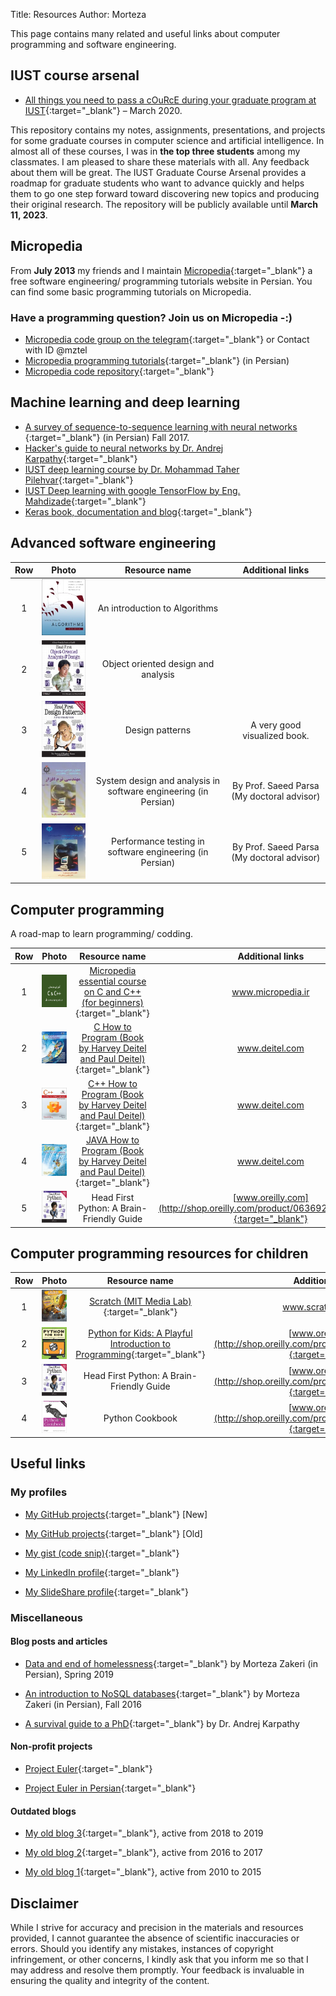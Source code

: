 Title: Resources
Author: Morteza


This page contains many related and useful links about computer programming and software engineering.

## IUST course arsenal
* [All things you need to pass a cOuRcE during your graduate program at IUST](http://webpages.iust.ac.ir/morteza_zakeri/repo/iust_course_materials/){:target="_blank"} – March 2020. 

This repository contains my notes, assignments, presentations, and projects for some graduate courses in computer science and artificial intelligence. In almost all of these courses, I was in **the top three students** among my classmates. I am pleased to share these materials with all. Any feedback about them will be great. The IUST Graduate Course Arsenal provides a roadmap for graduate students who want to advance quickly and helps them to go one step forward toward discovering new topics and producing their original research. The repository will be publicly available until **March 11, 2023**.



## Micropedia
From **July 2013** my friends and I maintain [Micropedia](http://micropedia.ir/){:target="_blank"} a free software engineering/ programming tutorials website in Persian. You can find some basic programming tutorials on Micropedia. 

### Have a programming question? Join us on Micropedia -:)
* [Micropedia code group on the telegram](https://t.me/joinchat/CBglrD-j_t75j-7BM1mDjg){:target="_blank"} or Contact with ID @mztel
* [Micropedia programming tutorials](http://micropedia.ir){:target="_blank"} (in Persian)
* [Micropedia code repository](http://micropedia.ir){:target="_blank"} 



## Machine learning and deep learning
* [ A survey of sequence-to-sequence learning with neural networks ](http://www.boute.ir/iust-nlp-96/290){:target="_blank"} (in Persian) Fall 2017.
* [Hacker's guide to neural networks by Dr. Andrej Karpathy](http://karpathy.github.io/neuralnets/){:target="_blank"}
* [IUST deep learning course by Dr. Mohammad Taher Pilehvar](https://iust-courses.github.io/ai97/){:target="_blank"}
* [IUST Deep learning with google TensorFlow by Eng. Mahdizade](https://github.com/Mahdizade/IUSTDeepLearningWithTensorFlow){:target="_blank"}
* [Keras book, documentation and blog](https://blog.keras.io/){:target="_blank"}



## Advanced software engineering

| Row |                                         Photo                                          |     Resource name                                                                                                                                          |              Additional links              |
|:---:|:--------------------------------------------------------------------------------------:|:----------------------------------------------------------------------------------------------------------------------------------------------------------:|:------------------------------------------:|
|  1  |           ![An introduction to algorithms](../static/img/bookcover/CLRS.jpg)           | An introduction to Algorithms                                                                                                                              |                                            |
|  2  | ![Head first object oriented](../static/img/bookcover/head_first_object_oriented.jpg)  | Object oriented design and analysis                                                                                                                                                          |                                            |
|  3  | ![Head first design patterns](../static/img/bookcover/head_first_design_patterns.jpg ) | Design patterns                                        |        A very good visualized book.        |
|  4  |  ![Prof. Parsa Software Engineering1](../static/img/bookcover/drparsa_book_se_1.jpg )  | System design and analysis in software engineering (in Persian)                                                                                                                                       | By Prof. Saeed Parsa (My doctoral advisor) |
|  5  |  ![Prof. Parsa Software Engineering3](../static/img/bookcover/drparsa_book_se_3.jpg )  | Performance testing in software engineering (in Persian)                                                                                                                                                           | By Prof. Saeed Parsa (My doctoral advisor) |



## Computer programming
A road-map to learn programming/ codding.

| Row |                                                                        Photo                                           |     Resource name                                                                                                                                          |               Additional links                         |
|:---:|:----------------------------------------------------------------------------------------------------------------------:|:----------------------------------------------------------------------------------------------------------------------------------------------------------:|:------------------------------------------------------:|
|  1  | ![Micropedia essential course Series](../static/img/bookcover/micropedia_C_and_CPP_thumbnail_v2.png)                   | [Micropedia essential course on C and C++ (for beginners)](http://micropedia.ir/category/cpp-essential-course/){:target="_blank"}                          | www.micropedia.ir                                      |
|  2  | ![C How to Program](../static/img/bookcover/deitel_and_deitel_c.jpg)                                                   | [C How to Program (Book by Harvey Deitel and Paul Deitel)](http://www.deitel.com/Books/C/CHowtoProgram7e/tabid/3635/Default.aspx){:target="_blank"}        | www.deitel.com                                         |
|  3  | ![CPP How to Program](../static/img/bookcover/deitel_and_deitel_cpp.jpg)                                               | [C++ How to Program (Book by Harvey Deitel and Paul Deitel)](http://www.deitel.com/Books/C/CHowtoProgram9e/tabid/3644/Default.aspx){:target="_blank"}      | www.deitel.com                                         |
|  4  | ![JAVA How to Program](../static/img/bookcover/deitel_and_deitel_java.jpg)                                             | [JAVA How to Program (Book by Harvey Deitel and Paul  Deitel)](http://deitel.com/Books/Java/JavaHowtoProgram11e/tabid/3683/Default.aspx){:target="_blank"} | www.deitel.com                                         |
|  5  | ![Head_first_python](../static/img/bookcover/head_first_python.png)| Head First Python: A Brain-Friendly Guide                           	                                        |                                                 [www.oreilly.com](http://shop.oreilly.com/product/0636920003434.do){:target="_blank"}  | 



## Computer programming resources for children
| Row |                             Photo                             	|         Resource name                                             	|                Additional links                   |
|:---:|:---------------------------------------------------------------:|:---------------------------------------------------------------------:|:-------------------------------------------------:|
|  1  | ![Scratch](../static/img/bookcover/scratch.jpg)                 | [Scratch (MIT Media Lab)](https://scratch.mit.edu/){:target="_blank"} 	|  www.scratch.mit.edu	                            |
|  2   | ![Scratch](../static/img/bookcover/python_for_kids.jpg)         | [Python for Kids: A Playful Introduction to Programming](https://books.google.com/books/about/Python_for_Kids.html?id=Wd_PJ2y68uIC&printsec=frontcover&source=kp_read_button#v=onepage&q&f=false){:target="_blank"}     |   [www.oreilly.com](http://shop.oreilly.com/product/9781593274078.do){:target="_blank"}  |
|  3  | ![Head_first_python](../static/img/bookcover/head_first_python.png)| Head First Python: A Brain-Friendly Guide                           	                                        |                                                 [www.oreilly.com](http://shop.oreilly.com/product/0636920003434.do){:target="_blank"}     |
|  4  | ![Python cookbook](../static/img/bookcover/paython_book.jpg)| Python Cookbook                           	                                        |                                               [www.oreilly.com](http://shop.oreilly.com/product/0636920027072.do){:target="_blank"}    |



## Useful links

### My profiles
* [My GitHub projects](https://github.com/m-zakeri/){:target="_blank"} [New]

* [My GitHub projects](https://github.com/mortazazakeri){:target="_blank"} [Old]

* [My gist (code snip)](https://gist.github.com/m-zakeri){:target="_blank"}

* [My LinkedIn profile](https://www.linkedin.com/in/mortazazakeri/){:target="_blank"}

* [My SlideShare profile](https://www.slideshare.net/MortezaZakeri){:target="_blank"}



### Miscellaneous

#### Blog posts and articles 

* [Data and end of homelessness](http://micropedia.ir/1398/03/15/using-data-to-understand-and-end-homelessness/){:target="_blank"} by Morteza Zakeri (in Persian), Spring 2019

* [An introduction to NoSQL databases](http://micropedia.ir/1397/02/13/introduction-to-nosql-databases/){:target="_blank"} by Morteza Zakeri (in Persian), Fall 2016

* [A survival guide to a PhD](http://karpathy.github.io/2016/09/07/phd/){:target="_blank"} by Dr. Andrej Karpathy 


#### Non-profit projects

* [Project Euler](https://projecteuler.net/){:target="_blank"}

* [Project Euler in Persian](https://marhale3.github.io/problems.html){:target="_blank"}


#### Outdated blogs

* [My old blog 3](http://m-zakeri.github.io/archives/2018/){:target="_blank"}, active from 2018 to 2019

* [My old blog 2](http://m-zakeri.github.io/archives/2017/){:target="_blank"}, active from 2016 to 2017

* [My old blog 1](https://zakerim.webs.com/){:target="_blank"}, active from 2010 to 2015





## Disclaimer
While I strive for accuracy and precision in the materials and resources provided, I cannot guarantee the absence of scientific inaccuracies or errors. Should you identify any mistakes, instances of copyright infringement, or other concerns, I kindly ask that you inform me so that I may address and resolve them promptly. Your feedback is invaluable in ensuring the quality and integrity of the content.

